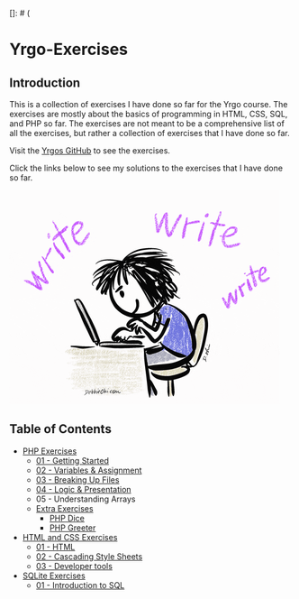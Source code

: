 <!--link css-->

[]: # (

# Yrgo-Exercises

## Introduction

This is a collection of exercises I have done so far for the Yrgo course. The exercises are mostly about the basics of programming in HTML, CSS, SQL, and PHP so far. The exercises are not meant to be a comprehensive list of all the exercises, but rather a collection of exercises that I have done so far.

Visit the [Yrgos GitHub](https://github.com/yrgo/wu22) to see the exercises.

Click the links below to see my solutions to the exercises that I have done so far.

![Writing](https://github.com/Adishumla/Yrgo-Exercises/blob/main/GIF/readmegif.gif)

## Table of Contents

- <a href="https://github.com/Adishumla/Yrgo-Exercises/tree/main/PHP">PHP Exercises</a>
  - <a href="https://github.com/Adishumla/Yrgo-Exercises/tree/main/PHP/01%20-%20Getting%20Started"> 01 - Getting Started </a>
  - <a href="https://github.com/Adishumla/Yrgo-Exercises/tree/main/PHP/02%20-%20Variables%20%26%20Assignment"> 02 - Variables & Assignment </a>
  - <a href="https://github.com/Adishumla/Yrgo-Exercises/tree/main/PHP/03%20-%20Breaking%20Up%20Files"> 03 - Breaking Up Files </a>
  - <a href="https://github.com/Adishumla/Yrgo-Exercises/tree/main/PHP/04%20-%20Logic%20%26%20Presentation"> 04 - Logic & Presentation </a>
  - <a href="https://github.com/Adishumla/Yrgo-Exercises/tree/main/PHP/05%20-%20Understanding%20Arrays"></a> 05 - Understanding Arrays </a>
  - <a href="https://github.com/Adishumla/Yrgo-Exercises/tree/main/PHP/Extra-Exercises"> Extra Exercises </a>
    - <a href="https://github.com/Adishumla/Yrgo-Exercises/tree/main/PHP/Extra-Exercises/PHP-Dice"> PHP Dice </a>
    - <a href="https://github.com/Adishumla/Yrgo-Exercises/tree/main/PHP/Extra-Exercises/PHP-Greeter "> PHP Greeter </a>
- <a href="https://github.com/Adishumla/Yrgo-Exercises/tree/main/HTML%20and%20CSS">HTML and CSS Exercises</a>
  - <a href="https://github.com/Adishumla/Yrgo-Exercises/tree/main/HTML%20and%20CSS/01%20-%20HTML">01 - HTML</a>
  - <a href="https://github.com/Adishumla/Yrgo-Exercises/tree/main/HTML%20and%20CSS/02%20-%20Cascading%20Style%20Sheets">02 - Cascading Style Sheets</a>
  - <a href="https://github.com/Adishumla/Yrgo-Exercises/tree/main/HTML%20and%20CSS/03%20-%20Developer%20tools">03 - Developer tools</a>
- <a href="https://github.com/Adishumla/Yrgo-Exercises/tree/main/SQLite">SQLite Exercises</a>
  - <a href="https://github.com/Adishumla/Yrgo-Exercises/tree/main/SQLite/01%20-%20Introduction%20to%20SQL">01 - Introduction to SQL</a>
